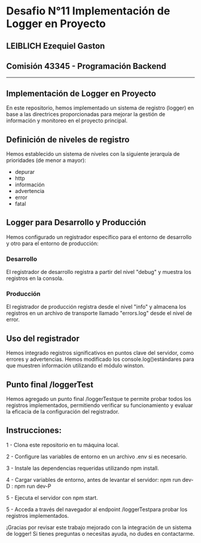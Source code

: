 # Desafio N°11 Implementación de Logger en Proyecto

## LEIBLICH Ezequiel Gaston

## Comisión 43345 - Programación Backend

------------------------------------------------------

## Implementación de Logger en Proyecto

En este repositorio, hemos implementado un sistema de registro (logger) en base a las directrices proporcionadas para mejorar la gestión de información y monitoreo en el proyecto principal.

## Definición de niveles de registro
Hemos establecido un sistema de niveles con la siguiente jerarquía de prioridades (de menor a mayor):

* depurar
* http
* información
* advertencia
* error
* fatal

## Logger para Desarrollo y Producción

Hemos configurado un registrador específico para el entorno de desarrollo y otro para el entorno de producción:

### Desarrollo

El registrador de desarrollo registra a partir del nivel "debug" y muestra los registros en la consola.

### Producción

El registrador de producción registra desde el nivel "info" y almacena los registros en un archivo de transporte llamado "errors.log" desde el nivel de error.

## Uso del registrador

Hemos integrado registros significativos en puntos clave del servidor, como errores y advertencias. Hemos modificado los console.log()estándares para que muestren información utilizando el módulo winston.

## Punto final /loggerTest

Hemos agregado un punto final /loggerTestque te permite probar todos los registros implementados, permitiendo verificar su funcionamiento y evaluar la eficacia de la configuración del registrador.

## Instrucciones:

1 - Clona este repositorio en tu máquina local.

2 - Configure las variables de entorno en un archivo .env si es necesario.

3 - Instale las dependencias requeridas utilizando npm install.

4 - Cargar variables de entorno, antes de levantar el servidor: npm run dev-D : npm run dev-P

5 - Ejecuta el servidor con npm start.

5 - Acceda a través del navegador al endpoint /loggerTestpara probar los registros implementados.

¡Gracias por revisar este trabajo mejorado con la integración de un sistema de logger! Si tienes preguntas o necesitas ayuda, no dudes en contactarme.
